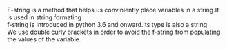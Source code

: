 F-string is a method that helps us conviniently place variables in a string.It is used in string formating 
<br>
f-string is introduced in python 3.6 and onward.Its type is also a string
<br>
We use double curly brackets in order to avoid the f-string from populating the values of the variable.